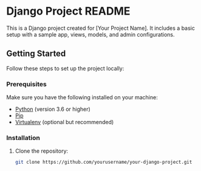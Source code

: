 # Django Project README

This is a Django project created for [Your Project Name]. It includes a basic setup with a sample app, views, models, and admin configurations.

## Getting Started

Follow these steps to set up the project locally:

### Prerequisites

Make sure you have the following installed on your machine:

- [Python](https://www.python.org/downloads/) (version 3.6 or higher)
- [Pip](https://pip.pypa.io/en/stable/installation/)
- [Virtualenv](https://virtualenv.pypa.io/en/latest/installation.html) (optional but recommended)

### Installation

1. Clone the repository:

   ```bash
   git clone https://github.com/yourusername/your-django-project.git
